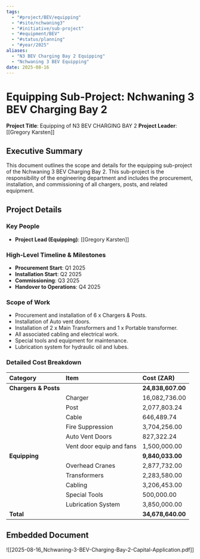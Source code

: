 ```yaml
---
tags:
  - "#project/BEV/equipping"
  - "#site/nchwaning3"
  - "#initiative/sub-project"
  - "#equipment/BEV"
  - "#status/planning"
  - "#year/2025"
aliases:
  - "N3 BEV Charging Bay 2 Equipping"
  - "Nchwaning 3 BEV Equipping"
date: 2025-08-16
---
```


# Equipping Sub-Project: Nchwaning 3 BEV Charging Bay 2

**Project Title**: Equipping of N3 BEV CHARGING BAY 2
**Project Leader**: [[Gregory Karsten]]

## Executive Summary

This document outlines the scope and details for the equipping sub-project of the Nchwaning 3 BEV Charging Bay 2. This sub-project is the responsibility of the engineering department and includes the procurement, installation, and commissioning of all chargers, posts, and related equipment.

## Project Details

### Key People

- **Project Lead (Equipping)**: [[Gregory Karsten]]

### High-Level Timeline & Milestones

- **Procurement Start**: Q1 2025
- **Installation Start**: Q2 2025
- **Commissioning**: Q3 2025
- **Handover to Operations**: Q4 2025

### Scope of Work

- Procurement and installation of 6 x Chargers & Posts.
- Installation of Auto vent doors.
- Installation of 2 x Main Transformers and 1 x Portable transformer.
- All associated cabling and electrical work.
- Special tools and equipment for maintenance.
- Lubrication system for hydraulic oil and lubes.

### Detailed Cost Breakdown

| Category | Item | Cost (ZAR) |
| :--- | :--- | :--- |
| **Chargers & Posts** | | **24,838,607.00** |
| | Charger | 16,082,736.00 |
| | Post | 2,077,803.24 |
| | Cable | 646,489.74 |
| | Fire Suppression | 3,704,256.00 |
| | Auto Vent Doors | 827,322.24 |
| | Vent door equip and fans | 1,500,000.00 |
| **Equipping** | | **9,840,033.00** |
| | Overhead Cranes | 2,877,732.00 |
| | Transformers | 2,283,580.00 |
| | Cabling | 3,206,453.00 |
| | Special Tools | 500,000.00 |
| | Lubrication System | 3,850,000.00 |
| **Total** | | **34,678,640.00** |

## Embedded Document

![[2025-08-16_Nchwaning-3-BEV-Charging-Bay-2-Capital-Application.pdf]]
